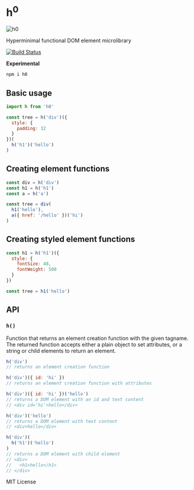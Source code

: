 
<h1>h<sup>0</sup></h1>

![h0](https://cloud.githubusercontent.com/assets/3451712/16896009/c90f18f0-4b54-11e6-81e3-dbde27b3fcb0.png)

Hyperminimal functional DOM element microlibrary

[![Build Status](https://travis-ci.org/jxnblk/h0.svg?branch=master)](https://travis-ci.org/jxnblk/h0)

**Experimental**

```sh
npm i h0
```

## Basic usage

```js
import h from 'h0'

const tree = h('div')({
  style: {
    padding: 32
  }
})(
  h('h1')('hello')
)
```

## Creating element functions

```js
const div = h('div')
const h1 = h('h1')
const a = h('a')

const tree = div(
  h1('hello'),
  a({ href: '/hello' })('hi')
)
```

## Creating styled element functions

```js
const h1 = h('h1')({
  style: {
    fontSize: 48,
    fontWeight: 500
  }
})

const tree = h1('hello')
```

## API

### `h()`

Function that returns an element creation function with the given tagname.
The returned function accepts either a plain object to set attributes, or a string or child elements to return an element.

```js
h('div')
// returns an element creation function

h('div')({ id: 'hi' })
// returns an element creation function with attributes

h('div')({ id: 'hi' })('hello')
// returns a DOM element with an id and text content
// <div id='hi'>hello</div>

h('div')('hello')
// returns a DOM element with text content
// <div>hello</div>

h('div')(
  h('h1')('hello')
)
// returns a DOM element with child element
// <div>
//   <h1>hello</h1>
// </div>
```

MIT License
